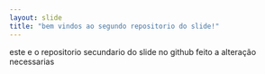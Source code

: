 ```yaml
---
layout: slide
title: "bem vindos ao segundo repositorio do slide!"
---
```

este e o repositorio secundario do slide no github
feito a alteração necessarias
